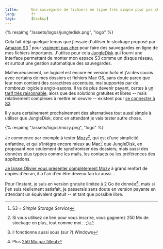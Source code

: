 ```yaml
---
title:      Une sauvegarde de fichiers en ligne très simple pour pas cher
lang:       fr
tags:       [backup]
---
```


{% respimg "/assets/logos/jungledisk.png", "logo" %}

Cela fait déjà quelque temps que j'essaie d'utiliser le stockage proposé par [Amazon S3](http://www.amazon.com/S3-AWS-home-page-Money/b/ref=sc_fe_l_2/104-0339411-7512773?ie=UTF8&node=16427261&no=3435361&me=A36L942TSJ2AJA) [^s3] pour [vraiment pas cher](http://www.amazon.com/gp/browse.html?node=16427271&no=16427261#as11) pour faire des sauvegardes en ligne de mes fichiers importants. J'utilise pour cela [JungleDisk](http://www.jungledisk.com/) qui fourni une interface permettant de monter mon espace S3 comme un disque réseau, et surtout une gestion automatique des sauvegardes.

[^s3]: S3 = *Simple Storage Service*

Malheureusement, ce logiciel est encore en version *beta* et j'ai des soucis avec certains de mes dossiers et fichiers Mac OS, sans doute parce que leur nom contient des caractères accentués, mal supportés par de nombreux logiciels anglo-saxons. Il va de plus devenir payant, certes à [un tarif très raisonnable](http://blog.jungledisk.com/2007/02/02/pricingplans), alors que des solutions gratuites et libres -- mais relativement complexes à mettre en oeuvre -- existent pour [se connecter à S3](http://blog.eberly.org/2006/10/09/how-automate-your-backup-to-amazon-s3-using-s3sync/).

Il y aura certainement prochainement des alternatives tout aussi simple à utiliser que JungleDisk, donc en attendant je vais tester autre chose.

{% respimg "/assets/logos/mozy.png", "logo" %}

Je commence par exemple à tester [Mozy](https://mozy.com/?ref=VH5M5G)[^mozy], qui est d'une simplicité enfantine, et qui s'intègre encore mieux au Mac[^windows] que JungleDisk, en proposant non seulement de synchroniser des dossiers, mais aussi des données plus typées comme les mails, les contacts ou les préférences des applications.

[Je laisse Olivier vous présenter complètement Mozy](http://www.glagla.org/blog/index.php/2007/05/05/178-mozy-j-ai-teste-pour-vous) à grand renfort de copies d'écran, il a l'air d'en être devenu fan lui aussi…

Pour l'instant, je suis en version gratuite limitée à 2 Go de donnée[^bonus], mais si j'en suis réellement satisfait, je passerais sans doute en version payante en attendant un équivalent gratuit -- et tant que possible libre.

[^mozy]: Si vous utilisez ce lien pour vous inscrire, vous gagnerez 250 Mo de stockage en plus, tout comme moi… ;)

[^windows]: Il fonctionne aussi sous (sur ?) Windows

[^bonus]: Plus [250 Mo par filleul](https://mozy.com/?ref=VH5M5G)
